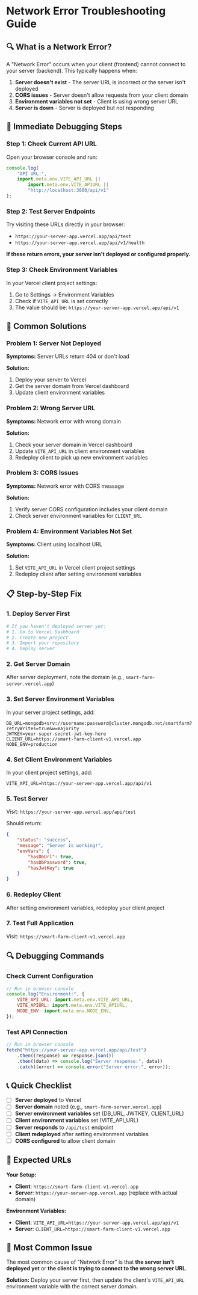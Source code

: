 # Network Error Troubleshooting Guide

## 🔍 **What is a Network Error?**

A "Network Error" occurs when your client (frontend) cannot connect to your server (backend). This typically happens when:

1. **Server doesn't exist** - The server URL is incorrect or the server isn't deployed
2. **CORS issues** - Server doesn't allow requests from your client domain
3. **Environment variables not set** - Client is using wrong server URL
4. **Server is down** - Server is deployed but not responding

## 🚨 **Immediate Debugging Steps**

### **Step 1: Check Current API URL**

Open your browser console and run:

```javascript
console.log(
	"API URL:",
	import.meta.env.VITE_API_URL ||
		import.meta.env.VITE_APIURL ||
		"http://localhost:3000/api/v1"
);
```

### **Step 2: Test Server Endpoints**

Try visiting these URLs directly in your browser:

- `https://your-server-app.vercel.app/api/test`
- `https://your-server-app.vercel.app/api/v1/health`

**If these return errors, your server isn't deployed or configured properly.**

### **Step 3: Check Environment Variables**

In your Vercel client project settings:

1. Go to Settings → Environment Variables
2. Check if `VITE_API_URL` is set correctly
3. The value should be: `https://your-server-app.vercel.app/api/v1`

## 🔧 **Common Solutions**

### **Problem 1: Server Not Deployed**

**Symptoms:** Server URLs return 404 or don't load

**Solution:**

1. Deploy your server to Vercel
2. Get the server domain from Vercel dashboard
3. Update client environment variables

### **Problem 2: Wrong Server URL**

**Symptoms:** Network error with wrong domain

**Solution:**

1. Check your server domain in Vercel dashboard
2. Update `VITE_API_URL` in client environment variables
3. Redeploy client to pick up new environment variables

### **Problem 3: CORS Issues**

**Symptoms:** Network error with CORS message

**Solution:**

1. Verify server CORS configuration includes your client domain
2. Check server environment variables for `CLIENT_URL`

### **Problem 4: Environment Variables Not Set**

**Symptoms:** Client using localhost URL

**Solution:**

1. Set `VITE_API_URL` in Vercel client project settings
2. Redeploy client after setting environment variables

## 📋 **Step-by-Step Fix**

### **1. Deploy Server First**

```bash
# If you haven't deployed server yet:
# 1. Go to Vercel Dashboard
# 2. Create new project
# 3. Import your repository
# 4. Deploy server
```

### **2. Get Server Domain**

After server deployment, note the domain (e.g., `smart-farm-server.vercel.app`)

### **3. Set Server Environment Variables**

In your server project settings, add:

```env
DB_URL=mongodb+srv://username:password@cluster.mongodb.net/smartfarm?retryWrites=true&w=majority
JWTKEY=your-super-secret-jwt-key-here
CLIENT_URL=https://smart-farm-client-v1.vercel.app
NODE_ENV=production
```

### **4. Set Client Environment Variables**

In your client project settings, add:

```env
VITE_API_URL=https://your-server-app.vercel.app/api/v1
```

### **5. Test Server**

Visit: `https://your-server-app.vercel.app/api/test`

Should return:

```json
{
	"status": "success",
	"message": "Server is working!",
	"envVars": {
		"hasDbUrl": true,
		"hasDbPassword": true,
		"hasJwtKey": true
	}
}
```

### **6. Redeploy Client**

After setting environment variables, redeploy your client project

### **7. Test Full Application**

Visit: `https://smart-farm-client-v1.vercel.app`

## 🔍 **Debugging Commands**

### **Check Current Configuration**

```javascript
// Run in browser console
console.log("Environment:", {
	VITE_API_URL: import.meta.env.VITE_API_URL,
	VITE_APIURL: import.meta.env.VITE_APIURL,
	NODE_ENV: import.meta.env.NODE_ENV,
});
```

### **Test API Connection**

```javascript
// Run in browser console
fetch("https://your-server-app.vercel.app/api/test")
	.then((response) => response.json())
	.then((data) => console.log("Server response:", data))
	.catch((error) => console.error("Server error:", error));
```

## 📞 **Quick Checklist**

- [ ] **Server deployed** to Vercel
- [ ] **Server domain** noted (e.g., `smart-farm-server.vercel.app`)
- [ ] **Server environment variables** set (DB_URL, JWTKEY, CLIENT_URL)
- [ ] **Client environment variables** set (VITE_API_URL)
- [ ] **Server responds** to `/api/test` endpoint
- [ ] **Client redeployed** after setting environment variables
- [ ] **CORS configured** to allow client domain

## 🎯 **Expected URLs**

**Your Setup:**

- **Client**: `https://smart-farm-client-v1.vercel.app`
- **Server**: `https://your-server-app.vercel.app` (replace with actual domain)

**Environment Variables:**

- **Client**: `VITE_API_URL=https://your-server-app.vercel.app/api/v1`
- **Server**: `CLIENT_URL=https://smart-farm-client-v1.vercel.app`

## 🚨 **Most Common Issue**

The most common cause of "Network Error" is that **the server isn't deployed yet** or **the client is trying to connect to the wrong server URL**.

**Solution:** Deploy your server first, then update the client's `VITE_API_URL` environment variable with the correct server domain.
